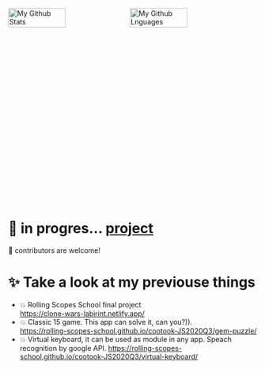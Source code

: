 <img width="48%" height="10%" alt="My Github Stats" src="https://github-readme-stats.vercel.app/api?username=cootook&show_icons=true?count_private=true&theme=dark"> 
<img width="48%" height="10%" alt="My Github Lnguages" src="https://github-readme-stats.vercel.app/api/top-langs/?username=cootook&layout=compact&langs_count=8&theme=dark">  

# 🌱 in progres... **[project](https://github.com/cootook/project)**

👯 contributors are welcome!

# ✨ Take a look at my previouse things

- 💥 Rolling Scopes School final project  
https://clone-wars-labirint.netlify.app/    
- 💥 Classic 15 game. This app can solve it, can you?)).  
https://rolling-scopes-school.github.io/cootook-JS2020Q3/gem-puzzle/  
- 💥 Virtual keyboard, it can be used as module in any app. Speach recognition by google API.
https://rolling-scopes-school.github.io/cootook-JS2020Q3/virtual-keyboard/  




<!--
**cootook/cootook** is a ✨ _special_ ✨ repository because its `README.md` (this file) appears on your GitHub profile.

Here are some ideas to get you started:

- 🔭 I’m currently working on ...
- 🌱 I’m currently learning ...
- 👯 I’m looking to collaborate on ...
- 🤔 I’m looking for help with ...
- 💬 Ask me about ...
- 📫 How to reach me: ...
- 😄 Pronouns: ...
- ⚡ Fun fact: ...
-->
